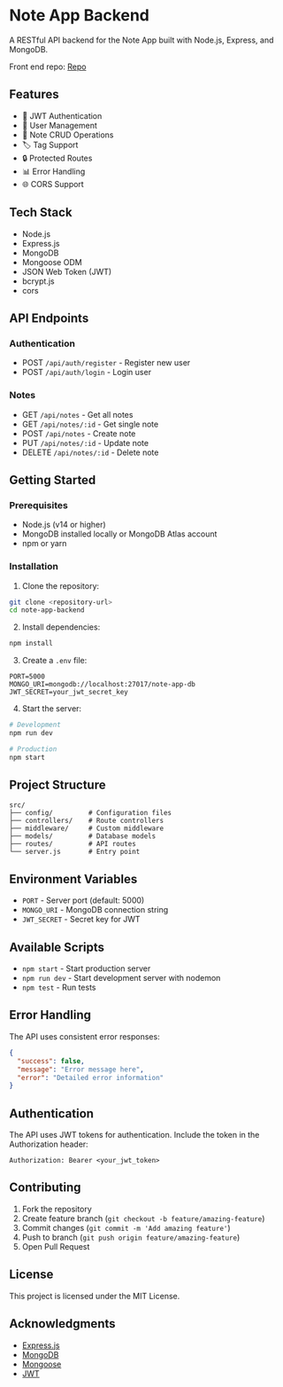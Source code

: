 # Note App Backend

A RESTful API backend for the Note App built with Node.js, Express, and MongoDB.

Front end repo: [Repo](https://github.com/KhoaNguyen-HCMUS/note-app-frontend.git)
## Features

- 🔐 JWT Authentication
- 👤 User Management
- 📝 Note CRUD Operations
- 🏷️ Tag Support
- 🔒 Protected Routes
- 📊 Error Handling
- 🌐 CORS Support

## Tech Stack

- Node.js
- Express.js
- MongoDB
- Mongoose ODM
- JSON Web Token (JWT)
- bcrypt.js
- cors

## API Endpoints

### Authentication
- POST `/api/auth/register` - Register new user
- POST `/api/auth/login` - Login user

### Notes
- GET `/api/notes` - Get all notes
- GET `/api/notes/:id` - Get single note
- POST `/api/notes` - Create note
- PUT `/api/notes/:id` - Update note
- DELETE `/api/notes/:id` - Delete note

## Getting Started

### Prerequisites

- Node.js (v14 or higher)
- MongoDB installed locally or MongoDB Atlas account
- npm or yarn

### Installation

1. Clone the repository:
```bash
git clone <repository-url>
cd note-app-backend
```

2. Install dependencies:
```bash
npm install
```

3. Create a `.env` file:
```env
PORT=5000
MONGO_URI=mongodb://localhost:27017/note-app-db
JWT_SECRET=your_jwt_secret_key
```

4. Start the server:
```bash
# Development
npm run dev

# Production
npm start
```

## Project Structure

```
src/
├── config/         # Configuration files
├── controllers/    # Route controllers
├── middleware/     # Custom middleware
├── models/         # Database models
├── routes/         # API routes
└── server.js       # Entry point
```

## Environment Variables

- `PORT` - Server port (default: 5000)
- `MONGO_URI` - MongoDB connection string
- `JWT_SECRET` - Secret key for JWT

## Available Scripts

- `npm start` - Start production server
- `npm run dev` - Start development server with nodemon
- `npm test` - Run tests

## Error Handling

The API uses consistent error responses:

```json
{
  "success": false,
  "message": "Error message here",
  "error": "Detailed error information"
}
```

## Authentication

The API uses JWT tokens for authentication. Include the token in the Authorization header:

```
Authorization: Bearer <your_jwt_token>
```

## Contributing

1. Fork the repository
2. Create feature branch (`git checkout -b feature/amazing-feature`)
3. Commit changes (`git commit -m 'Add amazing feature'`)
4. Push to branch (`git push origin feature/amazing-feature`)
5. Open Pull Request

## License

This project is licensed under the MIT License.

## Acknowledgments

- [Express.js](https://expressjs.com/)
- [MongoDB](https://www.mongodb.com/)
- [Mongoose](https://mongoosejs.com/)
- [JWT](https://jwt.io/)